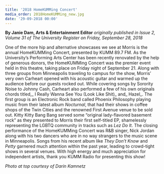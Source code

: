 ```yaml
---
title: '2018 HomeKUMMing Concert'
media_order: 2018HomeKUMMing_new.jpg
date: '29-09-2018 00:00'
---
```


**By Janie Dam, Arts & Entertainment Editor** _originally published in Issue 2, Volume 31 of The University Register on Friday, September 28, 2018_

One of the more hip and alternative showcases we see at Morris is the annual HomeKUMMing Concert, presented by KUMM 89.7 FM. As the University’s Performing Arts Center has been recently renovated by the help of generous donors, the HomeKUMMing Concert was the premier event held in this theatre, taking place on Friday night of September 21. Along with three groups from Minneapolis traveling to campus for the show, Morris’ very own Carheart opened with his acoustic guitar and warmed up the audience before our guests rocked out. While covering songs by Sorority Noise to Johnny Cash, Carheart also performed a few of his own originals chords titled,_ I Really Wanna See You (Look Like Shit)_ and_ Hazel_. The first group is an Electronic Rock band called Phoenix Philosophy playing music from their latest album _Nocturnal_, that had their shows in coffee shops of the Twin Cities and the renowned First Avenue venue to be sold out. Kitty Kitty Bang Bang served some “original lady-flavored basement rock” as they presented to Morris their first self-titled EP, shamelessly representing the LGBTQ community in tracks such as _Lez Do It_. The closing performance of the HomeKUMMing Concert was R&B singer, Nick Jordan along with his two dancers who are in no way strangers to the music scene in Minneapolis. Songs from his recent album like _They Don’t Know_ and _Petty_ garnered much attention within the past year, leading to crowd-tight shows in several venues. With high energy and much appreciation for independent artists, thank you KUMM Radio for presenting this show!

_Photo at top courtesy of Darin Kamnetz_